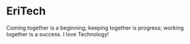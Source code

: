 # EriTech
 Coming together is a beginning; keeping together is progress; working together is a success.
I love Technology!
